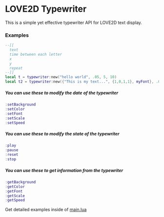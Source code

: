 # __LOVE2D Typewriter__
This is a simple yet effective typewriter API for LOVE2D text display.

### Examples
```lua 
--[[
  text
  time between each letter
  x
  y
  repeat
--]]
local t = typewriter:new("hello world", .05, 5, 10)
local t2 = typewriter:new({"This is my text...", {1,0,1,1}, myFont}, .05, 5, 50, true)
```

##### You can use these to modify the date of the typewriter<br>
```lua
:setBackground
:setColor
:setFont
:setScale
:setSpeed
```
##### You can use these to modify the state of the typewriter<br>
```lua
:play
:pause
:reset
:stop
```
##### You can use these to get information from the typewriter<br>
```lua
:getBackground
:getColor
:getFont
:getScale
:getSpeed
```
Get detailed examples inside of [main.lua](https://github.com/czgaming94/love2d-typewriter/blob/main/main.lua)
